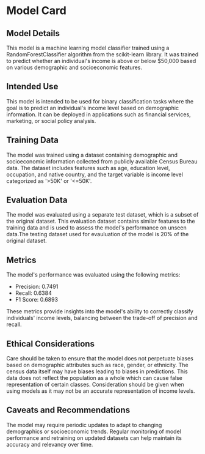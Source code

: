# Model Card

## Model Details

This model is a machine learning model classifier trained using a RandomForestClassifier algorithm from the scikit-learn library. It was trained to predict whether an individual's income is above or below $50,000 based on various demographic and socioeconomic features.

## Intended Use

This model is intended to be used for binary classification tasks where the goal is to predict an individual's income level based on demographic information. It can be deployed in applications such as financial services, marketing, or social policy analysis.

## Training Data

The model was trained using a dataset containing demographic and socioeconomic information collected from publicly available Census Bureau data. The dataset includes features such as age, education level, occupation, and native country, and the target variable is income level categorized as '>50K' or '<=50K'.

## Evaluation Data

The model was evaluated using a separate test dataset, which is a subset of the original dataset. This evaluation dataset contains similar features to the training data and is used to assess the model's performance on unseen data.The testing dataset used for evauluation of the model is 20% of the original dataset.

## Metrics

The model's performance was evaluated using the following metrics:

- Precision: 0.7491
- Recall: 0.6384
- F1 Score: 0.6893

These metrics provide insights into the model's ability to correctly classify individuals' income levels, balancing between the trade-off of precision and recall.

## Ethical Considerations

 Care should be taken to ensure that the model does not perpetuate biases based on demographic attributes such as race, gender, or ethnicity. The census data itself may have biases leading to biases in predictions. This data does not reflect the population as a whole which can cause false representation of certain classes. Consideration should be given when using models as it may not be an accurate representation of income levels. 

## Caveats and Recommendations

The model may require periodic updates to adapt to changing demographics or socioeconomic trends. Regular monitoring of model performance and retraining on updated datasets can help maintain its accuracy and relevancy over time.